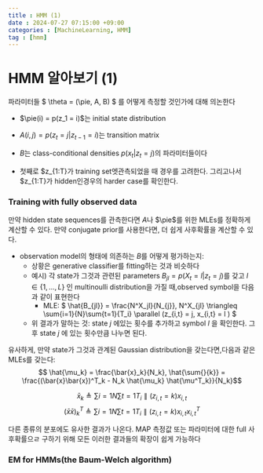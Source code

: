 ```yaml
---
title : HMM (1)
date : 2024-07-27 07:15:00 +09:00
categories : [MachineLearning, HMM]
tag : [hmm]
---
```


# HMM 알아보기 (1)

파라미터들 $ \theta = (\pie, A, B) $ 를 어떻게 측정할 것인가에 대해 의논한다
+ $\pie(i) = p(z_1 = i)$는 initial state distribution 
+ $A(i,j) = p(z_t =j | z_{t-1} = i)$는 transition matrix 
+ $B$는 class-conditional densities $p(x_t|z_t=j)$의 파라미터들이다

+ 첫째로 $z_{1:T}가 training set엣관측되었을 때 경우를 고려한다. 그리고나서 $z_{1:T}가 hidden인경우의 harder case를 확인한다.


### Training with fully observed data
만약 hidden state sequences를 관측한다면 $A$나 $\pie$를 위한 MLEs를 정확하게 계산할 수 있다. 만약 conjugate prior를 사용한다면, 더 쉽게 사후확률을 계산할 수 있다.

+ observation model의 형태에 의존하는 $B$를 어떻게 평가하는지:
	+ 상황은 generative classifier를 fitting하는 것과 비슷하다
	+ 예시) 각 state가 그것과 관련된 parameters $B_{jl} = p(X_t = l| z_t = j)$를 갖고 $l \in \{ 1, \dots, L \}$ 인 multinoulli distribution을 가질 때,observed symbol을 다음과 같이 표현한다
		+ MLE: $ \hat{B_{jl}} = \frac{N^X_jl}{N_{j}}, N^X_{jl} \triangleq \sum{i=1}{N}\sum{t=1}{T_i} \parallel (z_{i,t} = j, x_{i,t} = l ) $
	+ 위 결과가 말하는 것: state $j$ 에있는 횟수를 추가하고 symbol $l$ 을 확인한다. 그 후 state $j$ 에 있는 횟수만큼 나누면 된다.

유사하게, 만약 state가 그것과 관계된 Gaussian distribution을 갖는다면,다음과 같은 MLEs를 갖는다:
$$ \hat{\mu_k} = \frac{\bar{x}_k}{N_k}, \hat{\sum{}{k}} = \frac{(\bar{x}\bar{x})^T_k - N_k \hat{\mu_k} \hat{\mu^T_k}}{N_k}$$

$$\bar{x}_k \triangleq \sum{i=1}{N} \sum{t=1}{T_i} \parallel (z_{i,t} = k)x_{i,t}$$
$$ (\bar{x}\bar{x})^T_k \triangleq \sum{i=1}{N} \sum{t=1}{T_i} \parallel (z_{i,t} = k) x_{i,t} x^T_{i,t} $$

다른 종류의 분포에도 유사한 결과가 나온다. MAP 측정값 또는 파라미터에 대한 full 사후확률으ㄹ 구하기 위해 모든 이러한 결과들의 확장이 쉽게 가능하다

### EM for HMMs(the Baum-Welch algorithm)

	
